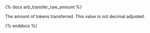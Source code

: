 {% docs arb_transfer_raw_amount %}

The amount of tokens transferred. This value is not decimal adjusted. 

{% enddocs %}
